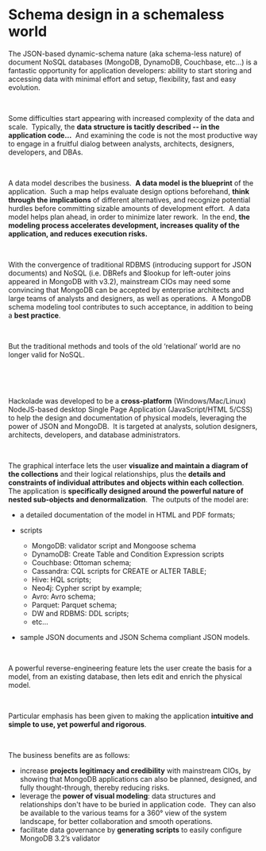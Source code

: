 # Schema design in a schemaless world

The JSON-based dynamic-schema nature (aka schema-less nature) of document NoSQL databases (MongoDB, DynamoDB, Couchbase, etc...) is a fantastic opportunity for application developers: ability to start storing and accessing data with minimal effort and setup, flexibility, fast and easy evolution.

&nbsp;

Some difficulties start appearing with increased complexity of the data and scale.&nbsp; Typically, the **data structure is tacitly described -- in the application code…**&nbsp; And examining the code is not the most productive way to engage in a fruitful dialog between analysts, architects, designers, developers, and DBAs.

&nbsp;

A data model describes the business.&nbsp; **A data model is the blueprint** of the application.&nbsp; Such a map helps evaluate design options beforehand, **think through the implications** of different alternatives, and recognize potential hurdles before committing sizable amounts of development effort.&nbsp; A data model helps plan ahead, in order to minimize later rework.&nbsp; In the end, **the modeling process accelerates development, increases quality of the application, and reduces execution risks.** &nbsp;

&nbsp;

With the convergence of traditional RDBMS (introducing support for JSON documents) and NoSQL (i.e. DBRefs and $lookup for left-outer joins appeared in MongoDB with v3.2), mainstream CIOs may need some convincing that MongoDB can be accepted by enterprise architects and large teams of analysts and designers, as well as operations.&nbsp; A MongoDB schema modeling tool contributes to such acceptance, in addition to being a **best practice**.

&nbsp;

But the traditional methods and tools of the old ‘relational’ world are no longer valid for NoSQL.&nbsp;

&nbsp;

&nbsp;

Hackolade was developed to be a **cross-platform** (Windows/Mac/Linux) NodeJS-based desktop Single Page Application (JavaScript/HTML 5/CSS) to help the design and documentation of physical models, leveraging the power of JSON and MongoDB.&nbsp; It is targeted at analysts, solution designers, architects, developers, and database administrators. &nbsp;

&nbsp;

The graphical interface lets the user **visualize and maintain a diagram of the collections** and their logical relationships, plus the **details and constraints of individual attributes and objects within each collection**.&nbsp; The application is **specifically designed around the powerful nature of nested sub-objects and denormalization**.&nbsp; The outputs of the model are:

* a detailed documentation of the model in HTML and PDF formats;
* scripts

  * MongoDB: validator script and Mongoose schema
  * DynamoDB: Create Table and Condition Expression scripts
  * Couchbase: Ottoman schema;&nbsp;
  * Cassandra: CQL scripts for CREATE or ALTER TABLE;
  * Hive: HQL scripts;
  * Neo4j: Cypher script by example;
  * Avro: Avro schema;
  * Parquet: Parquet schema;
  * DW and RDBMS: DDL scripts;
  * etc...

* sample JSON documents and JSON Schema compliant JSON models.&nbsp;

&nbsp;

A powerful reverse-engineering feature lets the user create the basis for a model, from an existing database, then lets edit and enrich the physical model.

&nbsp;

Particular emphasis has been given to making the application **intuitive and simple to use, yet powerful and rigorous**.

&nbsp;

The business benefits are as follows:

* increase **projects legitimacy and credibility** with mainstream CIOs, by showing that MongoDB applications can also be planned, designed, and fully thought-through, thereby reducing risks.
* leverage the **power of visual modeling**: data structures and relationships don't have to be buried in application code.&nbsp; They can also be available to the various teams for a 360° view of the system landscape, for better collaboration and smooth operations.
* facilitate data governance by **generating scripts** to easily configure MongoDB 3.2’s validator&nbsp;

